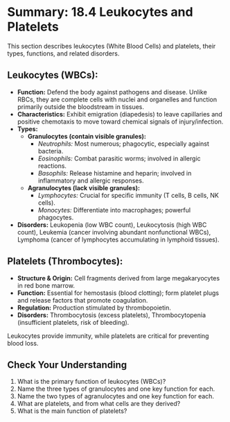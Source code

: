 # Summary: 18.4 Leukocytes and Platelets

This section describes leukocytes (White Blood Cells) and platelets, their types, functions, and related disorders.

## Leukocytes (WBCs):

*   **Function:** Defend the body against pathogens and disease. Unlike RBCs, they are complete cells with nuclei and organelles and function primarily outside the bloodstream in tissues.
*   **Characteristics:** Exhibit emigration (diapedesis) to leave capillaries and positive chemotaxis to move toward chemical signals of injury/infection.
*   **Types:**
    *   **Granulocytes (contain visible granules):**
        *   *Neutrophils:* Most numerous; phagocytic, especially against bacteria.
        *   *Eosinophils:* Combat parasitic worms; involved in allergic reactions.
        *   *Basophils:* Release histamine and heparin; involved in inflammatory and allergic responses.
    *   **Agranulocytes (lack visible granules):**
        *   *Lymphocytes:* Crucial for specific immunity (T cells, B cells, NK cells).
        *   *Monocytes:* Differentiate into macrophages; powerful phagocytes.
*   **Disorders:** Leukopenia (low WBC count), Leukocytosis (high WBC count), Leukemia (cancer involving abundant nonfunctional WBCs), Lymphoma (cancer of lymphocytes accumulating in lymphoid tissues).

## Platelets (Thrombocytes):

*   **Structure & Origin:** Cell fragments derived from large megakaryocytes in red bone marrow.
*   **Function:** Essential for hemostasis (blood clotting); form platelet plugs and release factors that promote coagulation.
*   **Regulation:** Production stimulated by thrombopoietin.
*   **Disorders:** Thrombocytosis (excess platelets), Thrombocytopenia (insufficient platelets, risk of bleeding).

Leukocytes provide immunity, while platelets are critical for preventing blood loss.

## Check Your Understanding

1.  What is the primary function of leukocytes (WBCs)?
2.  Name the three types of granulocytes and one key function for each.
3.  Name the two types of agranulocytes and one key function for each.
4.  What are platelets, and from what cells are they derived?
5.  What is the main function of platelets?
